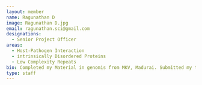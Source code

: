 ```yaml
---
layout: member
name: Ragunathan D 
image: Ragunathan D.jpg
email: ragunathan.sci@gmail.com
designations: 
  - Senior Project Officer  
areas:
  - Host-Pathogen Interaction
  - intrinsically Disordered Proteins
  - Low Complexity Repeats
bio: Completed my Material in genomis from MKV, Madurai. Submitted my thesis in molecular virology from SLS,Jnv. 
type: staff
---
```

